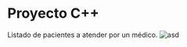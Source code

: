 # Proyecto C++
Listado de pacientes a atender por un médico.
![asd](https://github.com/Coffee4Dogs/cpp-project/assets/59121551/0bd355e3-4367-4734-8732-6af8b0b40149)
